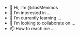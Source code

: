 - 👋 Hi, I’m @iliasMemmos
- 👀 I’m interested in ...
- 🌱 I’m currently learning ...
- 💞️ I’m looking to collaborate on ...
- 📫 How to reach me ...

<!---
iliasMemmos/iliasMemmos is a ✨ special ✨ repository because its `README.md` (this file) appears on your GitHub profile.
You can click the Preview link to take a look at your changes.
--->
